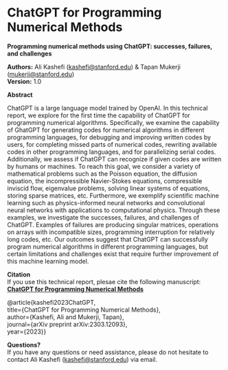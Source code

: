 # ChatGPT for Programming Numerical Methods
**Programming numerical methods using ChatGPT: successes, failures, and challenges**

**Authors:** Ali Kashefi (kashefi@stanford.edu) & Tapan Mukerji (mukerji@stanford.edu)<br>
**Version:** 1.0 <br>

**Abstract**

ChatGPT is a large language model trained by OpenAI. In this technical report, we explore for the first time the capability of ChatGPT for programming numerical algorithms. Specifically, we examine the capability of GhatGPT for generating codes for numerical algorithms in different programming languages, for debugging and improving written codes by users, for completing missed parts of numerical codes, rewriting available codes in other programming languages, and for parallelizing serial codes. Additionally, we assess if ChatGPT can recognize if given codes are written by humans or machines. To reach this goal, we consider a variety of mathematical problems such as the Poisson equation, the diffusion equation, the incompressible Navier-Stokes equations, compressible inviscid flow, eigenvalue problems, solving linear systems of equations, storing sparse matrices, etc. Furthermore, we exemplify scientific machine learning such as physics-informed neural networks and convolutional neural networks with applications to computational physics. Through these examples, we investigate the successes, failures, and challenges of ChatGPT. Examples of failures are producing singular matrices, operations on arrays with incompatible sizes, programming interruption for relatively long codes, etc. Our outcomes suggest that ChatGPT can successfully program numerical algorithms in different programming languages, but certain limitations and challenges exist that require further improvement of this machine learning model.

**Citation** <br>
If you use this technical report, plesae cite the following manuscript: <br>
**[ChatGPT for Programming Numerical Methods](https://arxiv.org/pdf/2303.12093.pdf)**

@article{kashefi2023ChatGPT, <br>
title={ChatGPT for Programming Numerical Methods}, <br>
author={Kashefi, Ali and Mukerji, Tapan}, <br>
journal={arXiv preprint arXiv:2303.12093}, <br>
year={2023}} <br>

**Questions?** <br>
If you have any questions or need assistance, please do not hesitate to contact Ali Kashefi (kashefi@stanford.edu) via email.
